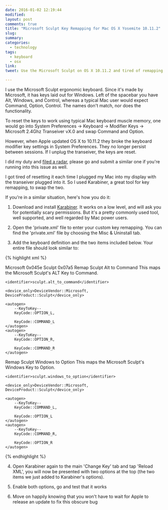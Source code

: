 ```yaml
---
date: 2016-01-02 12:19:44
modified:
layout: post
comments: true
title: "Microsoft Sculpt Key Remapping for Mac OS X Yosemite 10.11.2"
slug:
summary:
categories:
  - technology
tags: 
  - keyboard
  - osx
link: 
tweet: Use the Microsoft Sculpt on OS X 10.11.2 and tired of remapping keys?

---
```


I use the Microsoft Sculpt ergonomic keyboard. Since it's made by Microsoft, it has keys laid out for Windows. Left of the spacebar you have Alt, Windows, and Control, whereas a typical Mac user would expect Command, Option, Control. The names don't match, nor does the functionality.

To reset the keys to work using typical Mac keyboard muscle memory, one would go into System Preferences -> Keyboard -> Modifier Keys -> Microsoft 2.4Ghz Transeiver vX.0 and swap Command and Option.

However, when Apple updated OS X to 10.11.2 they broke the keyboard modifier key settings in System Preferences. They no longer persist between sessions. If I unplug the transeiver, the keys are reset.

I did my duty and [filed a radar](http://www.openradar.me/radar?id=5065483791368192), please go and submit a similar one if you're running into this issue as well.

I got tired of resetting it each time I plugged my Mac into my display with the transeiver plugged into it. So I used Karabiner, a great tool for key remapping, to swap the two.

If you're in a similar situation, here's how you do it:

1. Download and install [Karabiner](https://pqrs.org/osx/karabiner/). It works on a low level, and will ask you for potentially scary permissions. But it's a pretty commonly used tool, well supported, and well regarded by Mac power users.

2. Open the 'private.xml' file to enter your custom key remapping. You can find the 'private.xml' file by choosing the Misc & Uninstall tab.

3. Add the keyboard definition and the two items included below. Your entire file should look similar to:

{% highlight xml %}
<?xml version="1.0"?>
<root>

<devicevendordef>
    <vendorname>Microsoft</vendorname>
    <vendorid>0x045e</vendorid>
</devicevendordef>

<deviceproductdef>
    <productname>Sculpt</productname>
    <productid>0x07a5</productid>
</deviceproductdef>

<item>
    <name>Remap Sculpt Alt to Command</name>
    <appendix>This maps the Microsoft Sculpt's ALT Key to Command.</appendix>

    <identifier>sculpt.alt_to_command</identifier>
    
    <device_only>DeviceVendor::Microsoft,
    DeviceProduct::Sculpt</device_only>

    <autogen>
        --KeyToKey--
        KeyCode::OPTION_L,

        KeyCode::COMMAND_L
    </autogen>
    <autogen>
        --KeyToKey--
        KeyCode::OPTION_R,

        KeyCode::COMMAND_R
    </autogen>
</item>
<item>
    <name>Remap Sculpt Windows to Option</name>
    <appendix>This maps the Microsoft Sculpt's Windows Key to Option.</appendix>

    <identifier>sculpt.windows_to_option</identifier>

    <device_only>DeviceVendor::Microsoft,
    DeviceProduct::Sculpt</device_only>

    <autogen>
        --KeyToKey--
        KeyCode::COMMAND_L,

        KeyCode::OPTION_L
    </autogen>
    <autogen>
        --KeyToKey--
        KeyCode::COMMAND_R,

        KeyCode::OPTION_R
    </autogen>
</item>
</root>
{% endhighlight %}

4. Open Karabiner again to the main 'Change Key' tab and tap 'Reload XML', you will now be presented with two options at the top (the two items we just added to Karabiner's options). 

5. Enable both options, go and test that it works

6. Move on happily knowing that you won't have to wait for Apple to release an update to fix this obscure bug